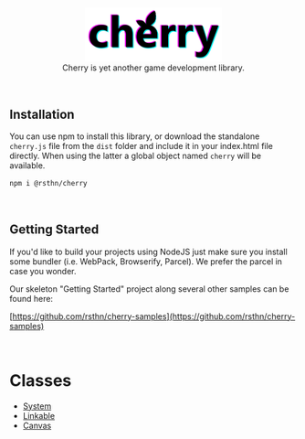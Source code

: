 <p align="center">
	<img width="240px" src="./docs/logo.png"/>
	<br/>
	<span>Cherry is yet another game development library.</span>
</p>

<br/>

## Installation

You can use npm to install this library, or download the standalone `cherry.js` file from the `dist` folder and include it in your index.html file directly. When using the latter a global object named `cherry` will be available.

```sh
npm i @rsthn/cherry
```

<br/>

## Getting Started

If you'd like to build your projects using NodeJS just make sure you install some bundler (i.e. WebPack, Browserify, Parcel). We prefer the parcel in case you wonder.

Our skeleton "Getting Started" project along several other samples can be found here:

[https://github.com/rsthn/cherry-samples](https://github.com/rsthn/cherry-samples)

<br/>

# Classes

- [System](./docs/system.md)
- [Linkable](./docs/linkable.md)
- [Canvas](./docs/canvas.md)
